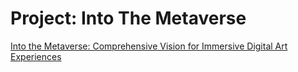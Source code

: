 # Project: Into The Metaverse

[Into the Metaverse: Comprehensive Vision for Immersive Digital Art Experiences](Into%20the%20Metaverse%20Comprehensive%20Vision%20for%20Immers%20116faa2a7b8a80eca1f1dfaf91a38847.md)